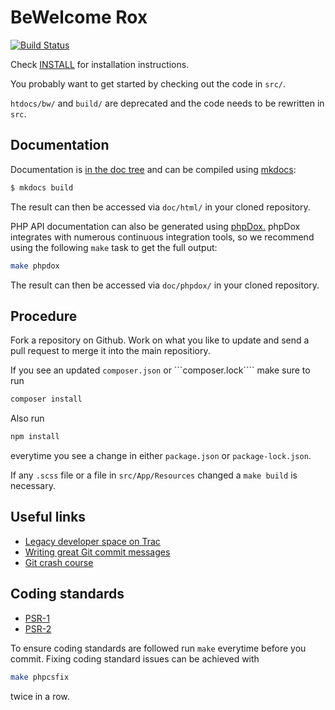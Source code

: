 # BeWelcome Rox

[![Build Status](https://travis-ci.org/BeWelcome/rox.svg?branch=bootstrap4)](https://travis-ci.org/BeWelcome/rox)

Check [INSTALL](INSTALL.md) for installation instructions.

You probably want to get started by checking out the code in `src/`.

`htdocs/bw/` and `build/` are deprecated and the code needs to be rewritten in
`src`.

## Documentation

Documentation is [in the doc tree](doc/book/) and can be compiled using
[mkdocs](http://www.mkdocs.org):

```bash
$ mkdocs build
```

The result can then be accessed via `doc/html/` in your cloned repository.

PHP API documentation can also be generated using
[phpDox.](https://github.com/theseer/phpdox) phpDox integrates with numerous
continuous integration tools, so we recommend using the following `make` task to
get the full output:

```bash
make phpdox
```

The result can then be accessed via `doc/phpdox/` in your cloned repository.

## Procedure

Fork a repository on Github. Work on what you like to update and send a pull request to merge it into the main repositiory.

If you see an updated ```composer.json``` or ```composer.lock```` make sure to run 

```bash
composer install
```

Also run 

```bash
npm install
```
 
everytime you see a change in either ```package.json``` or ```package-lock.json```.

If any ```.scss``` file or a file in ```src/App/Resources``` changed a ```make build``` is necessary.
 
## Useful links
* [Legacy developer space on Trac](http://trac.bewelcome.org/)
* [Writing great Git commit messages](http://chris.beams.io/posts/git-commit/)
* [Git crash course](http://git.or.cz/course/svn.html)


## Coding standards
* [PSR-1](http://www.php-fig.org/psr/psr-1/)
* [PSR-2](http://www.php-fig.org/psr/psr-2/)

To ensure coding standards are followed run ```make``` everytime before you commit. Fixing coding standard issues can be achieved with

```bash
make phpcsfix
```

twice in a row.
